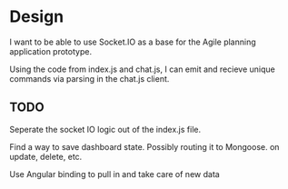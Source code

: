 Design
======

I want to be able to use Socket.IO as a base for the Agile planning application prototype. 

Using the code from index.js and chat.js, I can emit and recieve unique commands via parsing in the chat.js client. 

## TODO

Seperate the socket IO logic out of the index.js file. 

Find a way to save dashboard state. Possibly routing it to Mongoose. on update, delete, etc. 

Use Angular binding to pull in and take care of new data
